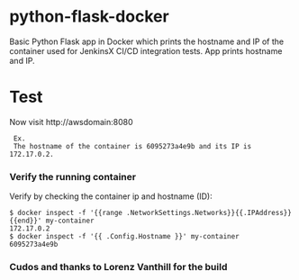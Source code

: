 # python-flask-docker
Basic Python Flask app in Docker which prints the hostname and IP of the container used for JenkinsX CI/CD integration tests. App prints hostname and IP.

# Test

Now visit http://awsdomain:8080
```
 Ex.
 The hostname of the container is 6095273a4e9b and its IP is 172.17.0.2.
```

### Verify the running container
Verify by checking the container ip and hostname (ID):
```
$ docker inspect -f '{{range .NetworkSettings.Networks}}{{.IPAddress}}{{end}}' my-container
172.17.0.2
$ docker inspect -f '{{ .Config.Hostname }}' my-container
6095273a4e9b
```

### Cudos and thanks to Lorenz Vanthill for the build
